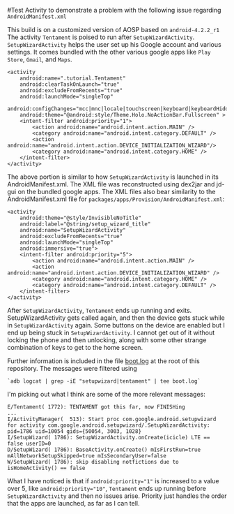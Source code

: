 
#Test Activity to demonstrate a problem with the following issue regarding
`AndroidManifest.xml`

This build is on a customized version of AOSP based on `android-4.2.2_r1`
The activity `Tentament` is poised to run after `SetupWizardActivity`.
`SetupWizardActivity` helps the user set up his Google account and various
settings. It comes bundled with the other various google apps like `Play
Store`, `Gmail`, and `Maps`.

    <activity
        android:name=".tutorial.Tentament"
        android:clearTaskOnLaunch="true"
        android:excludeFromRecents="true"
        android:launchMode="singleTop"
        android:configChanges="mcc|mnc|locale|touchscreen|keyboard|keyboardHidden|navigation|screenLayout|fontScale|uiMode|orientation|screenSize|smallestScreenSize"
        android:theme="@android:style/Theme.Holo.NoActionBar.Fullscreen" >
        <intent-filter android:priority="1">
            <action android:name="android.intent.action.MAIN" />
            <category android:name="android.intent.category.DEFAULT" />
            <action android:name="android.intent.action.DEVICE_INITIALIZATION_WIZARD"/>
            <category android:name="android.intent.category.HOME" />
        </intent-filter>
    </activity>

The above portion is similar to how `SetupWizardActivity` is launched in its
AndroidManifest.xml.  The XML file was reconstructed using dex2jar and jd-gui
on the bundled google apps. The XML files also bear similarity to the
AndroidManifest.xml file for `packages/apps/Provision/AndroidManifest.xml`:

    <activity
        android:theme="@style/InvisibleNoTitle"
        android:label="@string/setup_wizard_title"
        android:name="SetupWizardActivity"
        android:excludeFromRecents="true"
        android:launchMode="singleTop"
        android:immersive="true">
        <intent-filter android:priority="5">
            <action android:name="android.intent.action.MAIN" />
            <action android:name="android.intent.action.DEVICE_INITIALIZATION_WIZARD" />
            <category android:name="android.intent.category.HOME" />
            <category android:name="android.intent.category.DEFAULT" />
        </intent-filter>
    </activity>

After `SetupWizardActivity`, `Tentament` ends up running and exits.
SetupWizardActivity gets called again, and then the device gets stuck while
in `SetupWizardActivity` again. Some buttons on the device are enabled but I
end up being stuck in `SetupWizardActivity`. I cannot get out of it without
locking the phone and then unlocking, along with some other strange combination
of keys to get to the home screen.

Further information is included in the file [boot.log](boot.log) at the root of
this repository. The messages were filtered using 

    `adb logcat | grep -iE "setupwizard|tentament" | tee boot.log`

I'm picking out what I think are some of the more relevant messages:

    E/Tentament( 1772): TENTAMENT got this far, now FINISHing
    ...
    I/ActivityManager(  513): Start proc com.google.android.setupwizard for activity com.google.android.setupwizard/.SetupWizardActivity: pid=1786 uid=10054 gids={50054, 3003, 1028}
    I/SetupWizard( 1786): SetupWizardActivity.onCreate(icicle) LTE == false userID=0
    D/SetupWizard( 1786): BaseActivity.onCreate() mIsFirstRun=true mAllNetworkSetupSkipped=true mIsSecondaryUser=false
    W/SetupWizard( 1786): skip disabling notfictions due to isHomeActivity() == false


What I have noticed is that if `android:priority="1"` is increased to a value
over 5, like `android:priority="10"`, `Tentament` ends up running before
`SetupWizardActivity` and then no issues arise. Priority just handles the order
that the apps are launched, as far as I can tell. 
